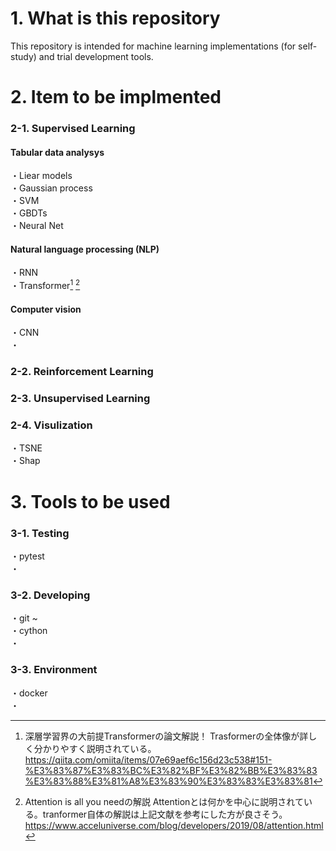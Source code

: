# 1. What is this repository
This repository is intended for machine learning implementations (for self-study) and trial development tools.  

# 2. Item to be implmented
### 2-1. Supervised Learning
#### Tabular data analysys
・Liear models  
・Gaussian process  
・SVM  
・GBDTs  
・Neural Net

#### Natural language processing (NLP)
・RNN  
・Transformer[^1] [^2]

#### Computer vision
・CNN  
・

### 2-2. Reinforcement Learning

### 2-3. Unsupervised Learning

### 2-4. Visulization
・TSNE  
・Shap  

# 3. Tools to be used

### 3-1. Testing
・pytest  
・

### 3-2. Developing
・git ~  
・cython  
・
### 3-3. Environment
・docker  
・


[^1]: 深層学習界の大前提Transformerの論文解説！
Trasformerの全体像が詳しく分かりやすく説明されている。
https://qiita.com/omiita/items/07e69aef6c156d23c538#151-%E3%83%87%E3%83%BC%E3%82%BF%E3%82%BB%E3%83%83%E3%83%88%E3%81%A8%E3%83%90%E3%83%83%E3%83%81

[^2]: Attention is all you needの解説
Attentionとは何かを中心に説明されている。tranformer自体の解説は上記文献を参考にした方が良さそう。
https://www.acceluniverse.com/blog/developers/2019/08/attention.html